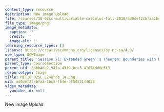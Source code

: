 ```yaml
---
content_type: resource
description: New image Upload
file: /courses/18-02sc-multivariable-calculus-fall-2010/ad0def23bfaa1bc8fb4ebf5452144058_MIT18_02SC_L24Brds_1a.png
file_type: image/png
image_metadata:
  caption: ''
  credit: ''
  image-alt: ''
learning_resource_types: []
license: https://creativecommons.org/licenses/by-nc-sa/4.0/
ocw_type: OCWImage
parent_title: 'Session 71: Extended Green''s Theorem: Boundaries with Multiple Pieces'
parent_type: CourseSection
parent_uid: 5bbb4de2-941a-4319-bca3-41074dd6e5f3
resourcetype: Image
title: MIT18_02SC_L24Brds_1a.png
uid: ad0def23-bfaa-1bc8-fb4e-bf5452144058
video_metadata:
  youtube_id: null
---
```

New image Upload
